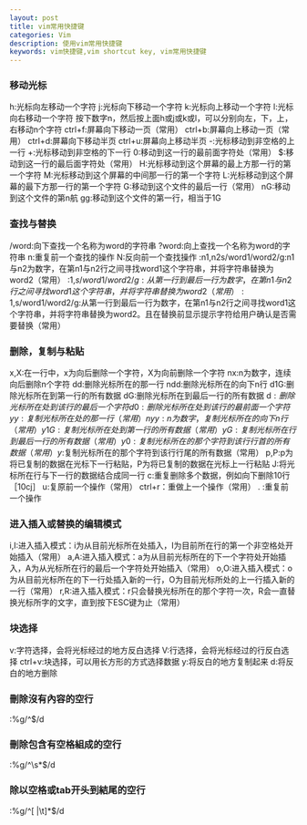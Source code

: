 ```yaml
---
layout: post
title: vim常用快捷键
categories: Vim
description: 使用vim常用快捷键
keywords: vim快捷键,vim shortcut key, vim常用快捷键
---
```


### 移动光标
h:光标向左移动一个字符
j:光标向下移动一个字符
k:光标向上移动一个字符
l:光标向右移动一个字符
按下数字n，然后按上面h或j或k或l，可以分别向左，下，上，右移动n个字符
ctrl+f:屏幕向下移动一页（常用）
ctrl+b:屏幕向上移动一页（常用）
ctrl+d:屏幕向下移动半页
ctrl+u:屏幕向上移动半页
-:光标移动到非空格的上一行
+:光标移动到非空格的下一行
0:移动到这一行的最前面字符处（常用）
$:移动到这一行的最后面字符处（常用）
H:光标移动到这个屏幕的最上方那一行的第一个字符
M:光标移动到这个屏幕的中间那一行的第一个字符
L:光标移动到这个屏幕的最下方那一行的第一个字符
G:移动到这个文件的最后一行（常用）
nG:移动到这个文件的第n航
gg:移动到这个文件的第一行，相当于1G

### 查找与替换
/word:向下查找一个名称为word的字符串
?word:向上查找一个名称为word的字符串
n:重复前一个查找的操作
N:反向前一个查找操作
:n1,n2s/word1/word2/g:n1与n2为数字，在第n1与n2行之间寻找word1这个字符串，并将字符串替换为word2（常用）
:1,$s/word1/word2/g:从第一行到最后一行为数字，在第n1与n2行之间寻找word1这个字符串，并将字符串替换为word2（常用）
:1,$s/word1/word2/g:从第一行到最后一行为数字，在第n1与n2行之间寻找word1这个字符串，并将字符串替换为word2。且在替换前显示提示字符给用户确认是否需要替换（常用）

### 删除，复制与粘贴
x,X:在一行中，x为向后删除一个字符，X为向前删除一个字符
nx:n为数字，连续向后删除n个字符
dd:删除光标所在的那一行
ndd:删除光标所在的向下n行
d1G:删除光标所在到第一行的所有数据
dG:删除光标所在到最后一行的所有数据
d$:删除光标所在处到该行的最后一个字符
d0:删除光标所在处到该行的最前面一个字符
yy:复制光标所在处的那一行（常用）
nyy:n为数字，复制光标所在的向下n行（常用）
y1G:复制光标所在处到第一行的所有数据（常用）
yG:复制光标所在行到最后一行的所有数据（常用）
y0:复制光标所在的那个字符到该行行首的所有数据（常用）
y$:复制光标所在的那个字符到该行行尾的所有数据（常用）
p,P:p为将已复制的数据在光标下一行粘贴，P为将已复制的数据在光标上一行粘贴
J:将光标所在行与下一行的数据结合成同一行
c:重复删除多个数据，例如向下删除10行［10cj］
u:复原前一个操作（常用）
ctrl+r：重做上一个操作（常用）
. :重复前一个操作

### 进入插入或替换的编辑模式
i,I:进入插入模式：i为从目前光标所在处插入，I为目前所在行的第一个非空格处开始插入（常用）
a,A:进入插入模式：a为从目前光标所在的下一个字符处开始插入，A为从光标所在行的最后一个字符处开始插入（常用）
o,O:进入插入模式：o为从目前光标所在的下一行处插入新的一行，O为目前光标所处的上一行插入新的一行（常用）
r,R:进入插入模式：r只会替换光标所在的那个字符一次，R会一直替换光标所字的文字，直到按下ESC键为止（常用）

### 块选择
v:字符选择，会将光标经过的地方反白选择
V:行选择，会将光标经过的行反白选择
ctrl+v:块选择，可以用长方形的方式选择数据
y:将反白的地方复制起来
d:将反白的地方删除


### 刪除沒有內容的空行
:%g/^$/d

### 刪除包含有空格組成的空行
:%g/^\s*$/d

### 除以空格或tab开头到結尾的空行
:%g/^[ |\t]*$/d

